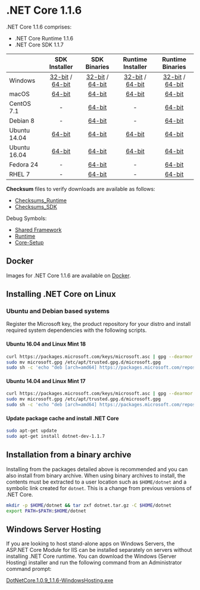 # .NET Core 1.1.6

.NET Core 1.1.6 comprises:

* .NET Core Runtime 1.1.6
* .NET Core SDK 1.1.7

|         | SDK Installer                                         | SDK Binaries                                                         | Runtime Installer                                                  | Runtime Binaries                                                   |
| ------- | :---------------------------------------------------: | :-------------------------------------------------------------------:| :----------------------------------------------------------------: | :----------------------------------------------------------------: |
| Windows                 | [32-bit](https://download.microsoft.com/download/4/E/6/4E64A465-F02E-43AD-9A86-A08A223A82C3/dotnet-dev-win-x86.1.1.7.exe) / [64-bit](https://download.microsoft.com/download/4/E/6/4E64A465-F02E-43AD-9A86-A08A223A82C3/dotnet-dev-win-x64.1.1.7.exe)  | [32-bit](https://download.microsoft.com/download/4/E/6/4E64A465-F02E-43AD-9A86-A08A223A82C3/dotnet-dev-win-x86.1.1.7.zip) / [64-bit](https://download.microsoft.com/download/4/E/6/4E64A465-F02E-43AD-9A86-A08A223A82C3/dotnet-dev-win-x64.1.1.7.zip) | [32-bit](https://download.microsoft.com/download/A/7/E/A7EF2AFF-F77B-4F77-A21B-0F7BD09A4065/dotnet-win-x86.1.1.6.exe) / [64-bit](https://download.microsoft.com/download/A/7/E/A7EF2AFF-F77B-4F77-A21B-0F7BD09A4065/dotnet-win-x64.1.1.6.exe) | [32-bit](https://download.microsoft.com/download/A/7/E/A7EF2AFF-F77B-4F77-A21B-0F7BD09A4065/dotnet-win-x86.1.1.6.zip) / [64-bit](https://download.microsoft.com/download/A/7/E/A7EF2AFF-F77B-4F77-A21B-0F7BD09A4065/dotnet-win-x64.1.1.6.zip) |
| macOS                   | [64-bit](https://download.microsoft.com/download/4/E/6/4E64A465-F02E-43AD-9A86-A08A223A82C3/dotnet-dev-osx-x64.1.1.7.pkg)  | [64-bit](https://download.microsoft.com/download/4/E/6/4E64A465-F02E-43AD-9A86-A08A223A82C3/dotnet-dev-osx-x64.1.1.7.tar.gz)                          | [64-bit](https://download.microsoft.com/download/A/7/E/A7EF2AFF-F77B-4F77-A21B-0F7BD09A4065/dotnet-osx-x64.1.1.6.pkg) | [64-bit](https://download.microsoft.com/download/A/7/E/A7EF2AFF-F77B-4F77-A21B-0F7BD09A4065/dotnet-osx-x64.1.1.6.tar.gz) |
| CentOS 7.1              | -                                                         | [64-bit](https://download.microsoft.com/download/4/E/6/4E64A465-F02E-43AD-9A86-A08A223A82C3/dotnet-dev-centos-x64.1.1.7.tar.gz)                          | - | [64-bit](https://download.microsoft.com/download/A/7/E/A7EF2AFF-F77B-4F77-A21B-0F7BD09A4065/dotnet-centos-x64.1.1.6.tar.gz) |
| Debian 8                | -                                                         | [64-bit](https://download.microsoft.com/download/4/E/6/4E64A465-F02E-43AD-9A86-A08A223A82C3/dotnet-dev-debian-x64.1.1.7.tar.gz)                          | - | [64-bit](https://download.microsoft.com/download/A/7/E/A7EF2AFF-F77B-4F77-A21B-0F7BD09A4065/dotnet-debian-x64.1.1.6.tar.gz) |
| Ubuntu 14.04            |[64-bit](https://download.microsoft.com/download/4/E/6/4E64A465-F02E-43AD-9A86-A08A223A82C3/dotnet-sdk-ubuntu-x64.1.1.7.deb)   | [64-bit](https://download.microsoft.com/download/4/E/6/4E64A465-F02E-43AD-9A86-A08A223A82C3/dotnet-dev-ubuntu-x64.1.1.7.tar.gz)                          |[64-bit](https://download.microsoft.com/download/A/7/E/A7EF2AFF-F77B-4F77-A21B-0F7BD09A4065/dotnet-sharedframework-ubuntu-x64.1.1.6.deb) | [64-bit](https://download.microsoft.com/download/A/7/E/A7EF2AFF-F77B-4F77-A21B-0F7BD09A4065/dotnet-ubuntu-x64.1.1.6.tar.gz) |
| Ubuntu 16.04            |[64-bit](https://download.microsoft.com/download/4/E/6/4E64A465-F02E-43AD-9A86-A08A223A82C3/dotnet-sdk-ubuntu.16.04-x64.1.1.7.deb)   | [64-bit](https://download.microsoft.com/download/4/E/6/4E64A465-F02E-43AD-9A86-A08A223A82C3/dotnet-dev-ubuntu.16.04-x64.1.1.7.tar.gz)                          |[64-bit](https://download.microsoft.com/download/A/7/E/A7EF2AFF-F77B-4F77-A21B-0F7BD09A4065/dotnet-sharedframework-ubuntu.16.04-x64.1.1.6.deb) | [64-bit](https://download.microsoft.com/download/A/7/E/A7EF2AFF-F77B-4F77-A21B-0F7BD09A4065/dotnet-ubuntu.16.04-x64.1.1.6.tar.gz) |
| Fedora 24               | -                                                         | [64-bit](https://download.microsoft.com/download/4/E/6/4E64A465-F02E-43AD-9A86-A08A223A82C3/dotnet-dev-fedora.24-x64.1.1.7.tar.gz)                          | - | [64-bit](https://download.microsoft.com/download/A/7/E/A7EF2AFF-F77B-4F77-A21B-0F7BD09A4065/dotnet-rhel-x64.1.1.6.tar.gz) |
| RHEL 7                  | -                                                         | [64-bit](https://download.microsoft.com/download/4/E/6/4E64A465-F02E-43AD-9A86-A08A223A82C3/dotnet-dev-rhel-x64.1.1.7.tar.gz)                          | - | [64-bit](https://download.microsoft.com/download/A/7/E/A7EF2AFF-F77B-4F77-A21B-0F7BD09A4065/dotnet-rhel-x64.1.1.6.tar.gz) |

**Checksum** files to verify downloads are available as follows:

* [Checksums_Runtime](https://builds.dotnet.microsoft.com/dotnet/checksums/1.1.6-runtime-sha.txt)
* [Checksums_SDK](https://builds.dotnet.microsoft.com/dotnet/checksums/1.1.7-sdk-sha.txt)

Debug Symbols:

* [Shared Framework](https://download.microsoft.com/download/A/7/E/A7EF2AFF-F77B-4F77-A21B-0F7BD09A4065/corefx-1.1.6-symbols.zip)
* [Runtime](https://download.microsoft.com/download/A/7/E/A7EF2AFF-F77B-4F77-A21B-0F7BD09A4065/coreclr-1.1.6-symbols.zip)
* [Core-Setup](https://download.microsoft.com/download/A/7/E/A7EF2AFF-F77B-4F77-A21B-0F7BD09A4065/core-setup-1.1.6-symbols.zip)

## Docker

Images for .NET Core 1.1.6 are available on [Docker](https://hub.docker.com/r/microsoft/dotnet/).

## Installing .NET Core on Linux

### Ubuntu and Debian based systems

Register the Microsoft key, the product repository for your distro and install required system dependencies with the following scripts.

#### Ubuntu 16.04 and Linux Mint 18

```bash
curl https://packages.microsoft.com/keys/microsoft.asc | gpg --dearmor > microsoft.gpg
sudo mv microsoft.gpg /etc/apt/trusted.gpg.d/microsoft.gpg
sudo sh -c 'echo "deb [arch=amd64] https://packages.microsoft.com/repos/microsoft-ubuntu-xenial-prod xenial main" > /etc/apt/sources.list.d/dotnetdev.list'
```

#### Ubuntu 14.04 and Linux Mint 17

```bash
curl https://packages.microsoft.com/keys/microsoft.asc | gpg --dearmor > microsoft.gpg
sudo mv microsoft.gpg /etc/apt/trusted.gpg.d/microsoft.gpg
sudo sh -c 'echo "deb [arch=amd64] https://packages.microsoft.com/repos/microsoft-ubuntu-trusty-prod trusty main" > /etc/apt/sources.list.d/dotnetdev.list'
```

#### Update package cache and install .NET Core

```bash
sudo apt-get update
sudo apt-get install dotnet-dev-1.1.7
```

## Installation from a binary archive

Installing from the packages detailed above is recommended and you can also install from binary archive. When using binary archives to install, the contents must be extracted to a user location such as `$HOME/dotnet` and a symbolic link created for `dotnet`. This is a change from previous versions of .NET Core.

```bash
mkdir -p $HOME/dotnet && tar zxf dotnet.tar.gz -C $HOME/dotnet
export PATH=$PATH:$HOME/dotnet
```

## Windows Server Hosting

If you are looking to host stand-alone apps on Windows Servers, the ASP.NET Core Module for IIS can be installed separately on servers without installing .NET Core runtime. You can download the Windows (Server Hosting) installer and run the following command from an Administrator command prompt:

[DotNetCore.1.0.9_1.1.6-WindowsHosting.exe](https://download.microsoft.com/download/A/7/E/A7EF2AFF-F77B-4F77-A21B-0F7BD09A4065/DotNetCore.1.0.9_1.1.6-WindowsHosting.exe)
